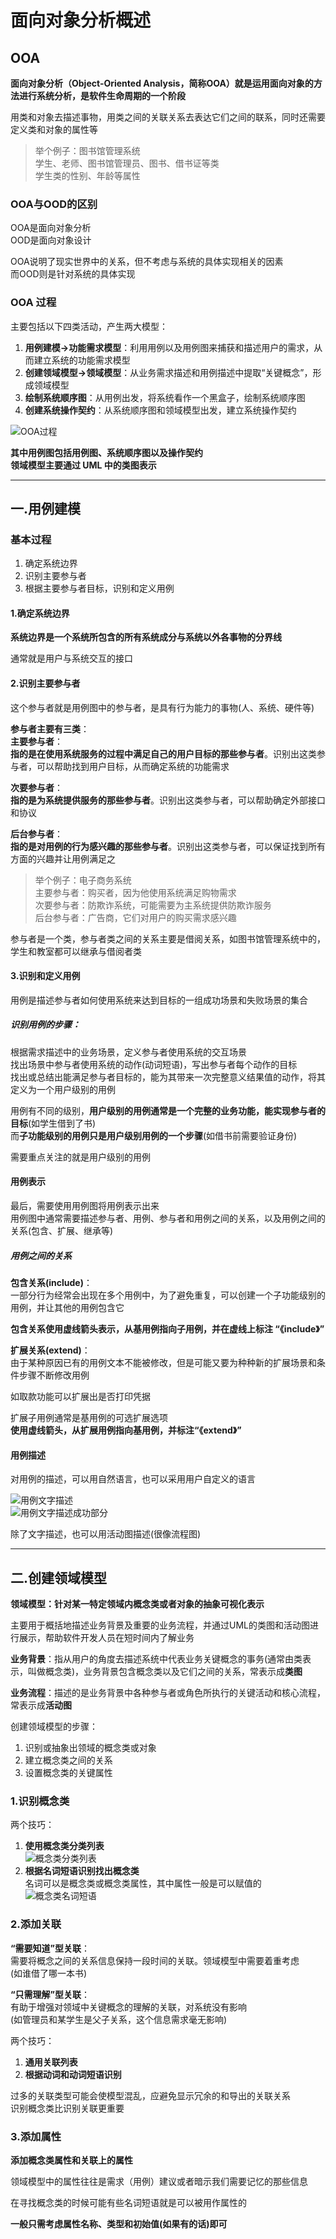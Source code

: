 # 面向对象分析概述
## OOA
**面向对象分析（Object-Oriented Analysis，简称OOA）就是运用面向对象的方法进行系统分析，是软件生命周期的一个阶段**  

用类和对象去描述事物，用类之间的关联关系去表达它们之间的联系，同时还需要定义类和对象的属性等  

> 举个例子：图书馆管理系统  
> 学生、老师、图书馆管理员、图书、借书证等类  
> 学生类的性别、年龄等属性  

### OOA与OOD的区别
OOA是面向对象分析  
OOD是面向对象设计  

OOA说明了现实世界中的关系，但不考虑与系统的具体实现相关的因素  
而OOD则是针对系统的具体实现  

### OOA 过程
主要包括以下四类活动，产生两大模型：  
1. **用例建模->功能需求模型**：利用用例以及用例图来捕获和描述用户的需求，从而建立系统的功能需求模型  
2. **创建领域模型->领域模型**：从业务需求描述和用例描述中提取“关键概念”，形成领域模型  
3. **绘制系统顺序图**：从用例出发，将系统看作一个黑盒子，绘制系统顺序图  
4. **创建系统操作契约**：从系统顺序图和领域模型出发，建立系统操作契约  

![OOA过程](img/OOA-Process.png)  

**其中用例图包括用例图、系统顺序图以及操作契约**  
**领域模型主要通过 UML 中的类图表示**  

---------------
## 一.用例建模
### 基本过程
1. 确定系统边界  
2. 识别主要参与者  
3. 根据主要参与者目标，识别和定义用例  

#### 1.确定系统边界
**系统边界是一个系统所包含的所有系统成分与系统以外各事物的分界线**  

通常就是用户与系统交互的接口  

#### 2.识别主要参与者
这个参与者就是用例图中的参与者，是具有行为能力的事物(人、系统、硬件等)  

**参与者主要有三类**：  
**主要参与者**：  
**指的是在使用系统服务的过程中满足自己的用户目标的那些参与者**。识别出这类参与者，可以帮助找到用户目标，从而确定系统的功能需求  

**次要参与者**：  
**指的是为系统提供服务的那些参与者**。识别出这类参与者，可以帮助确定外部接口和协议  

**后台参与者**：  
**指的是对用例的行为感兴趣的那些参与者**。识别出这类参与者，可以保证找到所有方面的兴趣并让用例满足之  

> 举个例子：电子商务系统  
> 主要参与者：购买者，因为他使用系统满足购物需求  
> 次要参与者：防欺诈系统，可能需要为主系统提供防欺诈服务  
> 后台参与者：广告商，它们对用户的购买需求感兴趣  

参与者是一个类，参与者类之间的关系主要是借阅关系，如图书馆管理系统中的，学生和教室都可以继承与借阅者类  

#### 3.识别和定义用例  
用例是描述参与者如何使用系统来达到目标的一组成功场景和失败场景的集合  

##### 识别用例的步骤：  
根据需求描述中的业务场景，定义参与者使用系统的交互场景  
找出场景中参与者使用系统的动作(动词短语)，写出参与者每个动作的目标  
找出或总结出能满足参与者目标的，能为其带来一次完整意义结果值的动作，将其定义为一个用户级别的用例  

用例有不同的级别，**用户级别的用例通常是一个完整的业务功能，能实现参与者的目标**(如学生借到了书)  
而**子功能级别的用例只是用户级别用例的一个步骤**(如借书前需要验证身份)  

需要重点关注的就是用户级别的用例  

#### 用例表示
最后，需要使用用例图将用例表示出来  
用例图中通常需要描述参与者、用例、参与者和用例之间的关系，以及用例之间的关系(包含、扩展、继承等)  

##### 用例之间的关系
**包含关系(include)**：  
一部分行为经常会出现在多个用例中，为了避免重复，可以创建一个子功能级别的用例，并让其他的用例包含它  

**包含关系使用虚线箭头表示，从基用例指向子用例，并在虚线上标注 “《include》”**  


**扩展关系(extend)**：  
由于某种原因已有的用例文本不能被修改，但是可能又要为种种新的扩展场景和条件步骤不断修改用例  

如取款功能可以扩展出是否打印凭据  

扩展子用例通常是基用例的可选扩展选项  
**使用虚线箭头，从扩展用例指向基用例，并标注“《extend》”**  


#### 用例描述
对用例的描述，可以用自然语言，也可以采用用户自定义的语言  

![用例文字描述](img/UseCaseDescription.png)  
![用例文字描述成功部分](img/UseCaseDescription2.png)  

除了文字描述，也可以用活动图描述(很像流程图)  

------------------
## 二.创建领域模型
**领域模型：针对某一特定领域内概念类或者对象的抽象可视化表示**  

主要用于概括地描述业务背景及重要的业务流程，并通过UML的类图和活动图进行展示，帮助软件开发人员在短时间内了解业务  

**业务背景**：指从用户的角度去描述系统中代表业务关键概念的事务(通常由类表示，叫做概念类)，业务背景包含概念类以及它们之间的关系，常表示成**类图**  

**业务流程**：描述的是业务背景中各种参与者或角色所执行的关键活动和核心流程，常表示成**活动图**  

创建领域模型的步骤：  
1. 识别或抽象出领域的概念类或对象  
2. 建立概念类之间的关系  
3. 设置概念类的关键属性  

### 1.识别概念类
两个技巧：  
1. **使用概念类分类列表**  
   ![概念类分类列表](img/ConceptClassCategoryList.png)  
2. **根据名词短语识别找出概念类**  
   名词可以是概念类或概念类属性，其中属性一般是可以赋值的  
   ![概念类名词短语](img/ConceptClassNoun.png)  

### 2.添加关联
**“需要知道”型关联**：  
需要将概念之间的关系信息保持一段时间的关联。领域模型中需要着重考虑  
(如谁借了哪一本书)  

**“只需理解”型关联**：  
有助于增强对领域中关键概念的理解的关联，对系统没有影响  
(如管理员和某学生是父子关系，这个信息需求毫无影响)  

两个技巧：  
1. **通用关联列表**  
2. **根据动词和动词短语识别**  

过多的关联类型可能会使模型混乱，应避免显示冗余的和导出的关联关系  
识别概念类比识别关联更重要  

### 3.添加属性
**添加概念类属性和关联上的属性**  

领域模型中的属性往往是需求（用例）建议或者暗示我们需要记忆的那些信息  

在寻找概念类的时候可能有些名词短语就是可以被用作属性的  

**一般只需考虑属性名称、类型和初始值(如果有的话)即可**  